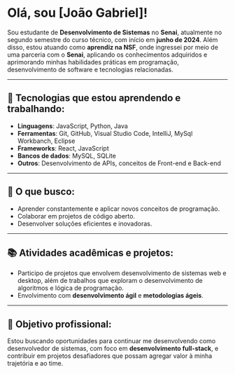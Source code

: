 # Olá, sou [João Gabriel]!

Sou estudante de **Desenvolvimento de Sistemas** no **Senai**, atualmente no segundo semestre do curso técnico, com início em **junho de 2024**. Além disso, estou atuando como **aprendiz na NSF**, onde ingressei por meio de uma parceria com o **Senai**, aplicando os conhecimentos adquiridos e aprimorando minhas habilidades práticas em programação, desenvolvimento de software e tecnologias relacionadas.

---

## 🔧 Tecnologias que estou aprendendo e trabalhando:

- **Linguagens**: JavaScript, Python, Java
- **Ferramentas**: Git, GitHub, Visual Studio Code, IntelliJ, MySql Workbanch, Eclipse
- **Frameworks**: React, JavaScript
- **Bancos de dados**: MySQL, SQLite
- **Outros**: Desenvolvimento de APIs, conceitos de Front-end e Back-end

---

## 🚀 O que busco:

- Aprender constantemente e aplicar novos conceitos de programação.
- Colaborar em projetos de código aberto.
- Desenvolver soluções eficientes e inovadoras.

---

## 📚 Atividades acadêmicas e projetos:

- Participo de projetos que envolvem desenvolvimento de sistemas web e desktop, além de trabalhos que exploram o desenvolvimento de algoritmos e lógica de programação.
- Envolvimento com **desenvolvimento ágil** e **metodologias ágeis**.

---

## 💼 Objetivo profissional:

Estou buscando oportunidades para continuar me desenvolvendo como desenvolvedor de sistemas, com foco em **desenvolvimento full-stack**, e contribuir em projetos desafiadores que possam agregar valor à minha trajetória e ao time.
